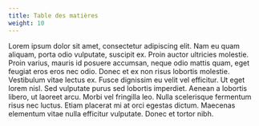 ```yaml
---
title: Table des matières
weight: 10
---
```


Lorem ipsum dolor sit amet, consectetur adipiscing elit. Nam eu quam aliquam, porta odio vulputate, suscipit ex. Proin auctor ultricies molestie. Proin varius, mauris id posuere accumsan, neque odio mattis quam, eget feugiat eros eros nec odio. Donec et ex non risus lobortis molestie. Vestibulum vitae lectus ex. Fusce dignissim eu velit vel efficitur. Ut eget lorem nisl. Sed vulputate purus sed lobortis imperdiet. Aenean a lobortis libero, ut laoreet arcu. Morbi vel fringilla leo. Nulla scelerisque fermentum risus nec luctus. Etiam placerat mi at orci egestas dictum. Maecenas elementum vitae nulla efficitur vulputate. Donec et tortor nibh.
